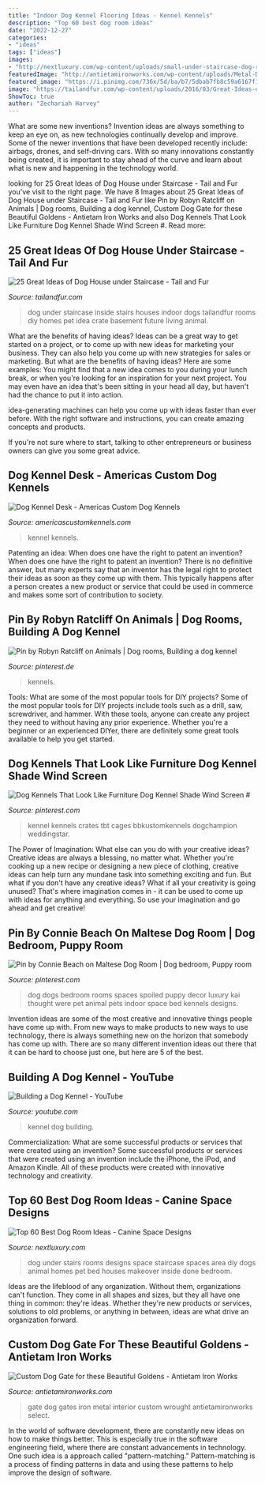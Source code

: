 ```yaml
---
title: "Indoor Dog Kennel Flooring Ideas - Kennel Kennels"
description: "Top 60 best dog room ideas"
date: "2022-12-27"
categories:
- "ideas"
tags: ["ideas"]
images:
- "http://nextluxury.com/wp-content/uploads/small-under-staircase-dog-room-ideas.jpg"
featuredImage: "http://antietamironworks.com/wp-content/uploads/Metal-Dog-Gate-683x1024.jpg"
featured_image: "https://i.pinimg.com/736x/5d/ba/b7/5dbab7fb8c59a6167f19948533d24a74--dog-bedroom-dog-spaces.jpg"
image: "https://tailandfur.com/wp-content/uploads/2016/03/Great-Ideas-of-Dog-House-Under-Staircase-5.jpg"
ShowToc: true
author: "Zechariah Harvey"
---
```



What are some new inventions?
Invention ideas are always something to keep an eye on, as new technologies continually develop and improve. Some of the newer inventions that have been developed recently include: airbags, drones, and self-driving cars. With so many innovations constantly being created, it is important to stay ahead of the curve and learn about what is new and happening in the technology world.

	

		
looking for 25 Great Ideas of Dog House under Staircase - Tail and Fur you've visit to the right page. We have 8 Images about 25 Great Ideas of Dog House under Staircase - Tail and Fur like Pin by Robyn Ratcliff on Animals | Dog rooms, Building a dog kennel, Custom Dog Gate for these Beautiful Goldens - Antietam Iron Works and also Dog Kennels That Look Like Furniture Dog Kennel Shade Wind Screen #. Read more:
		
    
## 25 Great Ideas Of Dog House Under Staircase - Tail And Fur

<img loading=lazy src="https://tailandfur.com/wp-content/uploads/2016/03/Great-Ideas-of-Dog-House-Under-Staircase-5.jpg" onerror="this.onerror=null;this.src='https://tse1.mm.bing.net/th?id=OIP.l_71Xhx9szm7BnBXmHOkxgHaJ4&amp;pid=15.1';" alt="25 Great Ideas of Dog House under Staircase - Tail and Fur">

_Source: tailandfur.com_

>dog under staircase inside stairs houses indoor dogs tailandfur rooms diy homes pet idea crate basement future living animal. 

	

What are the benefits of having ideas?
Ideas can be a great way to get started on a project, or to come up with new ideas for marketing your business. They can also help you come up with new strategies for sales or marketing. But what are the benefits of having ideas? Here are some examples: 
You might find that a new idea comes to you during your lunch break, or when you're looking for an inspiration for your next project. You may even have an idea that's been sitting in your head all day, but haven't had the chance to put it into action. 

idea-generating machines can help you come up with ideas faster than ever before. With the right software and instructions, you can create amazing concepts and products. 

If you're not sure where to start, talking to other entrepreneurs or business owners can give you some great advice.

    
## Dog Kennel Desk - Americas Custom Dog Kennels

<img loading=lazy src="https://americascustomkennels.com/wp-content/uploads/2021/01/custom-dog-kennel-desk-left-with-flowers-1024x768.jpg" onerror="this.onerror=null;this.src='https://tse3.mm.bing.net/th?id=OIP.HLUA-shWyyZ1Ox6RDK1VfAHaFj&amp;pid=15.1';" alt="Dog Kennel Desk - Americas Custom Dog Kennels">

_Source: americascustomkennels.com_

>kennel kennels. 

	

Patenting an idea: When does one have the right to patent an invention?
When does one have the right to patent an invention? There is no definitive answer, but many experts say that an inventor has the legal right to protect their ideas as soon as they come up with them. This typically happens after a person creates a new product or service that could be used in commerce and makes some sort of contribution to society.

    
## Pin By Robyn Ratcliff On Animals | Dog Rooms, Building A Dog Kennel

<img loading=lazy src="https://i.pinimg.com/736x/36/a4/73/36a473b06b28f7b775463816c091aa5e.jpg" onerror="this.onerror=null;this.src='https://tse4.mm.bing.net/th?id=OIP.YrZnXu0N2ca8SGB_BmpZGAHaFj&amp;pid=15.1';" alt="Pin by Robyn Ratcliff on Animals | Dog rooms, Building a dog kennel">

_Source: pinterest.de_

>kennels. 

	

Tools: What are some of the most popular tools for DIY projects?
Some of the most popular tools for DIY projects include tools such as a drill, saw, screwdriver, and hammer. With these tools, anyone can create any project they need to without having any prior experience. Whether you're a beginner or an experienced DIYer, there are definitely some great tools available to help you get started.

    
## Dog Kennels That Look Like Furniture Dog Kennel Shade Wind Screen #

<img loading=lazy src="https://i.pinimg.com/736x/9d/4d/3c/9d4d3c300fc1870aea18ea0d2f5a56a0.jpg" onerror="this.onerror=null;this.src='https://tse1.mm.bing.net/th?id=OIP.0hudZuVArC342XZE3-PmBQHaHa&amp;pid=15.1';" alt="Dog Kennels That Look Like Furniture Dog Kennel Shade Wind Screen #">

_Source: pinterest.com_

>kennel kennels crates tbt cages bbkustomkennels dogchampion weddingstar. 

	

The Power of Imagination: What else can you do with your creative ideas?
Creative ideas are always a blessing, no matter what. Whether you're cooking up a new recipe or designing a new piece of clothing, creative ideas can help turn any mundane task into something exciting and fun. But what if you don't have any creative ideas? What if all your creativity is going unused? That's where imagination comes in - it can be used to come up with ideas for anything and everything. So use your imagination and go ahead and get creative!

    
## Pin By Connie Beach On Maltese Dog Room | Dog Bedroom, Puppy Room

<img loading=lazy src="https://i.pinimg.com/736x/5d/ba/b7/5dbab7fb8c59a6167f19948533d24a74--dog-bedroom-dog-spaces.jpg" onerror="this.onerror=null;this.src='https://tse3.mm.bing.net/th?id=OIP.0g5WNpt7Fm3tRBZz0Q3lIAHaJ6&amp;pid=15.1';" alt="Pin by Connie Beach on Maltese Dog Room | Dog bedroom, Puppy room">

_Source: pinterest.com_

>dog dogs bedroom rooms spaces spoiled puppy decor luxury kai thought were pet animal pets indoor space bed kennels designs. 

	

Invention ideas are some of the most creative and innovative things people have come up with. From new ways to make products to new ways to use technology, there is always something new on the horizon that somebody has come up with. There are so many different invention ideas out there that it can be hard to choose just one, but here are 5 of the best.

    
## Building A Dog Kennel - YouTube

<img loading=lazy src="https://i.ytimg.com/vi/9ezf7iwrwSI/maxresdefault.jpg" onerror="this.onerror=null;this.src='https://tse3.mm.bing.net/th?id=OIP.V7SyyoAKaxGUzA_4MIwqrwHaEK&amp;pid=15.1';" alt="Building a Dog Kennel - YouTube">

_Source: youtube.com_

>kennel dog building. 

	

Commercialization: What are some successful products or services that were created using an invention?
Some successful products or services that were created using an invention include the iPhone, the iPod, and Amazon Kindle. All of these products were created with innovative technology and creativity.

    
## Top 60 Best Dog Room Ideas - Canine Space Designs

<img loading=lazy src="http://nextluxury.com/wp-content/uploads/small-under-staircase-dog-room-ideas.jpg" onerror="this.onerror=null;this.src='https://tse2.mm.bing.net/th?id=OIP.NZxcFtEpXnfQlHOtxdCP_AAAAA&amp;pid=15.1';" alt="Top 60 Best Dog Room Ideas - Canine Space Designs">

_Source: nextluxury.com_

>dog under stairs rooms designs space staircase spaces area diy dogs animal homes pet bed houses makeover inside done bedroom. 

	

Ideas are the lifeblood of any organization. Without them, organizations can't function. They come in all shapes and sizes, but they all have one thing in common: they're ideas. Whether they're new products or services, solutions to old problems, or anything in between, ideas are what drive an organization forward.

    
## Custom Dog Gate For These Beautiful Goldens - Antietam Iron Works

<img loading=lazy src="http://antietamironworks.com/wp-content/uploads/Metal-Dog-Gate-683x1024.jpg" onerror="this.onerror=null;this.src='https://tse1.mm.bing.net/th?id=OIP.FDJ_k--TFH-Na94T2OJ_WwHaLG&amp;pid=15.1';" alt="Custom Dog Gate for these Beautiful Goldens - Antietam Iron Works">

_Source: antietamironworks.com_

>gate dog gates iron metal interior custom wrought antietamironworks select. 

	

In the world of software development, there are constantly new ideas on how to make things better. This is especially true in the software engineering field, where there are constant advancements in technology. One such idea is a approach called "pattern-matching." Pattern-matching is a process of finding patterns in data and using these patterns to help improve the design of software.

